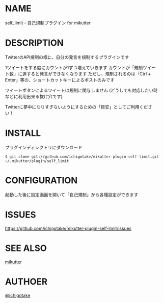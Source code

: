 # NAME

self\_limit - 自己規制プラグイン for mikutter

# DESCRIPTION

TwitterのAPI規制の様に、自分の発言を規制するプラグインです

1ツイートをする度にカウントが1ずつ増えていきます
カウントが「規制ツイート数」に達すると発言ができなくなります
ただし、規制されるのは「Ctrl + Enter」等の、ショートカットキーによるポストのみです

ツイートボタンによるツイートは規制に関与しません
(どうしても対応したい時などに利用出来る抜け穴です)

Twitterに夢中になりすぎないようにするための「目安」としてご利用ください！


# INSTALL

プラグインディレクトリにダウンロード

    $ git clone git://github.com/ichigotake/mikutter-plugin-self-limit.git ~/.mikutter/plugin/self_limit


# CONFIGURATION

起動した後に設定画面を開いて「自己規制」から各種設定ができます


# ISSUES

https://github.com/ichigotake/mikutter-plugin-self-limit/issues

# SEE ALSO

[mikutter](http://mikutter.hachune.net/)


# AUTHOER

[@ichigotake](https://twitter.com/ichigotake)


